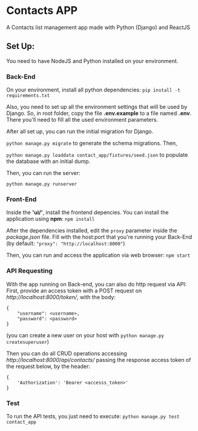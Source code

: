 # Contacts APP

A Contacts list management app made with Python (Django) and ReactJS

## Set Up:
You need to have NodeJS and Python installed on your environment.

### Back-End
On your environment, install all python dependencies:
`pip install -t requirements.txt`

Also, you need to set up all the environment settings that will be used by Django. So, in root folder, copy the file **.env.example** to a file named **.env**. There you'll need to fill all the used environment parameters.

After all set up, you can run the initial migration for Django.

`python manage.py migrate`
to generate the schema migrations. Then,

`python manage.py loaddata contact_app/fixtures/seed.json`
to populate the database with an initial dump.

Then, you can run the server:

`python manage.py runserver`

### Front-End

Inside the **'ui/'**, install the frontend depencies. You can install the application using **npm**:
`npm install`

After the dependencies installed, edit the `proxy` parameter inside the *package.json* file. Fill with the host:port that you're running your Back-End (by default: `"proxy": "http://localhost:8000"`)

Then, you can run and access the application via web browser:
`npm start`

### API Requesting
With the app running on Back-end, you can also do http request via API:
First, provide an access token with a POST request on *http://localhost:8000/token/*, with the body:
```
{
    "username": <username>,
    "password": <password>
}
```
(you can create a new user on your host with `python manage.py createsuperuser`)

Then you can do all CRUD operations accessing *http://localhost:8000/api/contacts/* passing the response access token of the request below, by the header:
```
{
	'Authorization': 'Bearer <accesss_token>'
}
```


### Test
To run the API tests, you just need to execute:
`python manage.py test contact_app`
